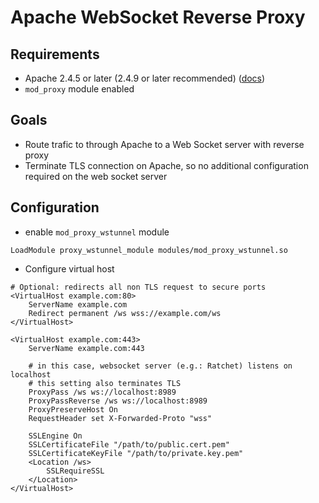 # Apache WebSocket Reverse Proxy

## Requirements

- Apache 2.4.5 or later (2.4.9 or later recommended) ([docs][ws tunnel])
- `mod_proxy` module enabled

## Goals

- Route trafic to through Apache to a Web Socket server with reverse proxy
- Terminate TLS connection on Apache, so no additional configuration required on the web socket server

## Configuration

- enable `mod_proxy_wstunnel` module

```
LoadModule proxy_wstunnel_module modules/mod_proxy_wstunnel.so
```

- Configure virtual host

```
# Optional: redirects all non TLS request to secure ports
<VirtualHost example.com:80>
    ServerName example.com
    Redirect permanent /ws wss://example.com/ws
</VirtualHost>

<VirtualHost example.com:443>
    ServerName example.com:443
    
    # in this case, websocket server (e.g.: Ratchet) listens on localhost
    # this setting also terminates TLS
    ProxyPass /ws ws://localhost:8989
    ProxyPassReverse /ws ws://localhost:8989
    ProxyPreserveHost On
    RequestHeader set X-Forwarded-Proto "wss"

    SSLEngine On
    SSLCertificateFile "/path/to/public.cert.pem"
    SSLCertificateKeyFile "/path/to/private.key.pem"
    <Location /ws>
        SSLRequireSSL
    </Location>
</VirtualHost>
```

[ws tunnel]: https://httpd.apache.org/docs/2.4/mod/mod_proxy_wstunnel.html
